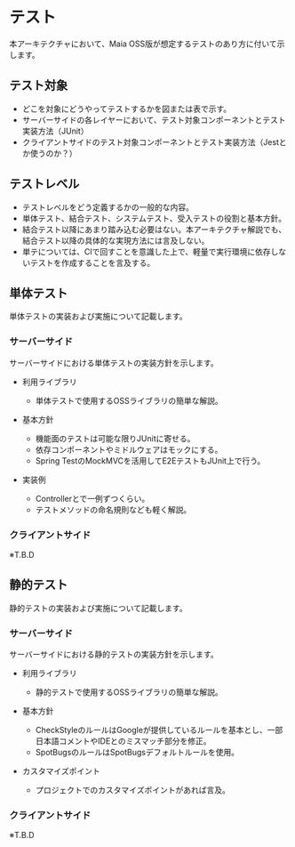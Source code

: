 # テスト

本アーキテクチャにおいて、Maia OSS版が想定するテストのあり方に付いて示します。

## テスト対象

- どこを対象にどうやってテストするかを図または表で示す。
- サーバーサイドの各レイヤーにおいて、テスト対象コンポーネントとテスト実装方法（JUnit）
- クライアントサイドのテスト対象コンポーネントとテスト実装方法（Jestとか使うのか？）

## テストレベル

- テストレベルをどう定義するかの一般的な内容。
- 単体テスト、結合テスト、システムテスト、受入テストの役割と基本方針。
- 結合テスト以降にあまり踏み込む必要はない。本アーキテクチャ解説でも、結合テスト以降の具体的な実現方法には言及しない。
- 単テについては、CIで回すことを意識した上で、軽量で実行環境に依存しないテストを作成することを言及する。

## 単体テスト

単体テストの実装および実施について記載します。

### サーバーサイド

サーバーサイドにおける単体テストの実装方針を示します。

- 利用ライブラリ

    - 単体テストで使用するOSSライブラリの簡単な解説。

- 基本方針

    - 機能面のテストは可能な限りJUnitに寄せる。
    - 依存コンポーネントやミドルウェアはモックにする。
    - Spring TestのMockMVCを活用してE2EテストもJUnit上で行う。

- 実装例

    - Controllerとで一例ずつくらい。
    - テストメソッドの命名規則なども軽く解説。

### クライアントサイド

※T.B.D

## 静的テスト

静的テストの実装および実施について記載します。

### サーバーサイド

サーバーサイドにおける静的テストの実装方針を示します。

- 利用ライブラリ

    - 静的テストで使用するOSSライブラリの簡単な解説。

- 基本方針

    - CheckStyleのルールはGoogleが提供しているルールを基本とし、一部日本語コメントやIDEとのミスマッチ部分を修正。
    - SpotBugsのルールはSpotBugsデフォルトルールを使用。

- カスタマイズポイント

    - プロジェクトでのカスタマイズポイントがあれば言及。

### クライアントサイド

※T.B.D
